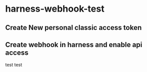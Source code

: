 # harness-webhook-test
## Create New personal classic access token
## Create webhook in harness and enable api access
test
test
